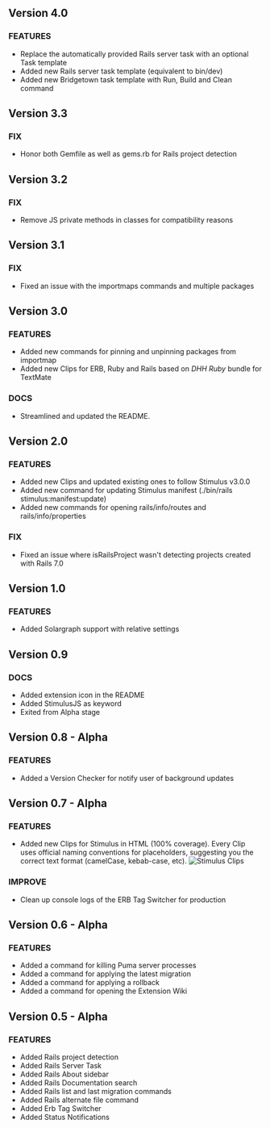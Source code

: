 ## Version 4.0

### FEATURES

-   Replace the automatically provided Rails server task with an optional Task template
-   Added new Rails server task template (equivalent to bin/dev)
-   Added new Bridgetown task template with Run, Build and Clean command

## Version 3.3

### FIX

-   Honor both Gemfile as well as gems.rb for Rails project detection

## Version 3.2

### FIX

-   Remove JS private methods in classes for compatibility reasons

## Version 3.1

### FIX

-   Fixed an issue with the importmaps commands and multiple packages

## Version 3.0

### FEATURES

-   Added new commands for pinning and unpinning packages from importmap
-   Added new Clips for ERB, Ruby and Rails based on *DHH Ruby* bundle for TextMate

### DOCS

-   Streamlined and updated the README.

## Version 2.0

### FEATURES

-   Added new Clips and updated existing ones to follow Stimulus v3.0.0
-   Added new command for updating Stimulus manifest (./bin/rails stimulus:manifest:update)
-   Added new commands for opening rails/info/routes and rails/info/properties

### FIX

-   Fixed an issue where isRailsProject wasn't detecting projects created with Rails 7.0

## Version 1.0

### FEATURES

-   Added Solargraph support with relative settings

## Version 0.9

### DOCS

-   Added extension icon in the README
-   Added StimulusJS as keyword
-   Exited from Alpha stage

## Version 0.8 - Alpha

### FEATURES

-   Added a Version Checker for notify user of background updates

## Version 0.7 - Alpha

### FEATURES

-   Added new Clips for Stimulus in HTML (100% coverage). Every Clip uses official naming conventions for placeholders, suggesting you the correct text format (camelCase, kebab-case, etc).
    ![Stimulus Clips](https://raw.githubusercontent.com/tommasongr/nova-rails/main/docs/images/stimulus-clips.png)

### IMPROVE

-   Clean up console logs of the ERB Tag Switcher for production

## Version 0.6 - Alpha

### FEATURES

-   Added a command for killing Puma server processes
-   Added a command for applying the latest migration
-   Added a command for applying a rollback
-   Added a command for opening the Extension Wiki

## Version 0.5 - Alpha

### FEATURES

-   Added Rails project detection
-   Added Rails Server Task
-   Added Rails About sidebar
-   Added Rails Documentation search
-   Added Rails list and last migration commands
-   Added Rails alternate file command
-   Added Erb Tag Switcher
-   Added Status Notifications
